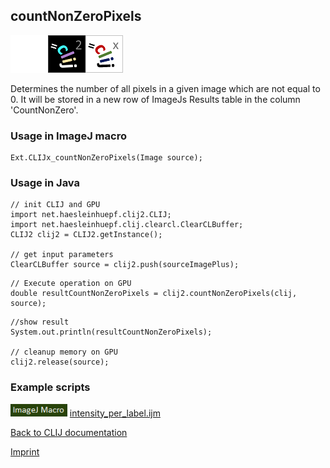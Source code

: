 ## countNonZeroPixels
<img src="images/mini_empty_logo.png"/><img src="images/mini_clij2_logo.png"/><img src="images/mini_clijx_logo.png"/>

Determines the number of all pixels in a given image which are not equal to 0. It will be stored in a new row of ImageJs
Results table in the column 'CountNonZero'.

### Usage in ImageJ macro
```
Ext.CLIJx_countNonZeroPixels(Image source);
```


### Usage in Java
```
// init CLIJ and GPU
import net.haesleinhuepf.clij2.CLIJ;
import net.haesleinhuepf.clij.clearcl.ClearCLBuffer;
CLIJ2 clij2 = CLIJ2.getInstance();

// get input parameters
ClearCLBuffer source = clij2.push(sourceImagePlus);
```

```
// Execute operation on GPU
double resultCountNonZeroPixels = clij2.countNonZeroPixels(clij, source);
```

```
//show result
System.out.println(resultCountNonZeroPixels);

// cleanup memory on GPU
clij2.release(source);
```




### Example scripts
<a href="https://github.com/clij/clij-advanced-filters/blob/master/src/main/macro/"><img src="images/language_macro.png" height="20"/></a> [intensity_per_label.ijm](https://github.com/clij/clij-advanced-filters/blob/master/src/main/macro/intensity_per_label.ijm)  


[Back to CLIJ documentation](https://clij.github.io/)

[Imprint](https://clij.github.io/imprint)
